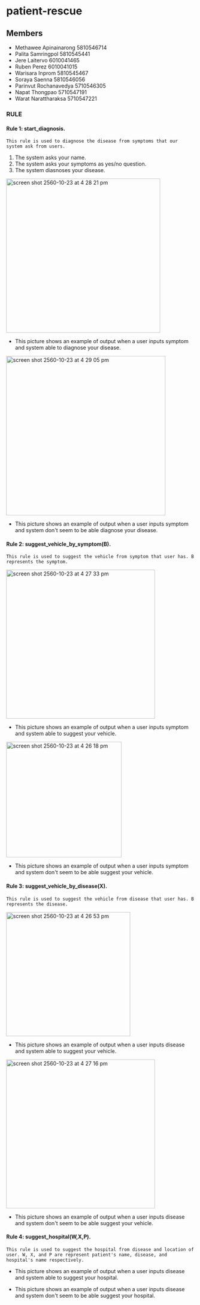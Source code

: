 # patient-rescue

## Members 
* Methawee Apinainarong 5810546714 <br />
* Palita Samringpol 5810545441 <br />
* Jere Laitervo 6010041465 <br />
* Ruben Perez 6010041015 <br />
* Warisara Inprom 5810545467 <br />
* Soraya Saenna 5810546056 <br />
* Parinvut Rochanavedya 5710546305 <br />
* Napat Thongpao 5710547191 <br />
* Warat Narattharaksa 5710547221 <br />


### RULE <br />

#### Rule 1: start_diagnosis. <br /> 
 ```
This rule is used to diagnose the disease from symptoms that our system ask from users. 
 ```
1. The system asks your name.
2. The system asks your symptoms as yes/no question.
3. The system diasnoses your disease.

<img width="411" alt="screen shot 2560-10-23 at 4 28 21 pm" src="https://user-images.githubusercontent.com/17776844/31882864-54f5589a-b812-11e7-8c16-a50d6f01bee8.png">

- This picture shows an example of output when a user inputs symptom and system able to diagnose your disease.

<img width="425" alt="screen shot 2560-10-23 at 4 29 05 pm" src="https://user-images.githubusercontent.com/17776844/31882860-53a79e3a-b812-11e7-9234-15881e5617a9.png">

- This picture shows an example of output when a user inputs symptom and system don't seem to be able diagnose your disease.
 
#### Rule 2: suggest_vehicle_by_symptom(B). <br /> 
 ```
 This rule is used to suggest the vehicle from symptom that user has. B represents the symptom. 
 ```
<img width="397" alt="screen shot 2560-10-23 at 4 27 33 pm" src="https://user-images.githubusercontent.com/17776844/31882866-56791422-b812-11e7-9862-87a334458921.png">

- This picture shows an example of output when a user inputs symptom and system able to suggest your vehicle.


<img width="308" alt="screen shot 2560-10-23 at 4 26 18 pm" src="https://user-images.githubusercontent.com/17776844/31882873-5c0dc84c-b812-11e7-8bc2-5e9dcc4bddfa.png">

- This picture shows an example of output when a user inputs symptom and system don't seem to be able suggest your vehicle.

#### Rule 3: suggest_vehicle_by_disease(X).<br /> 
 ```
This rule is used to suggest the vehicle from disease that user has. B represents the disease. 
 ```
<img width="331" alt="screen shot 2560-10-23 at 4 26 53 pm" src="https://user-images.githubusercontent.com/17776844/31882872-5af8e068-b812-11e7-8fea-04d05bcbc515.png">

- This picture shows an example of output when a user inputs disease and system able to suggest your vehicle.


<img width="397" alt="screen shot 2560-10-23 at 4 27 16 pm" src="https://user-images.githubusercontent.com/17776844/31882867-5844eb3c-b812-11e7-9273-0210f5c80c83.png">

- This picture shows an example of output when a user inputs disease and system don't seem to be able suggest your vehicle.

#### Rule 4: suggest_hospital(W,X,P). <br /> 
 ```
This rule is used to suggest the hospital from disease and location of user. W, X, and P are represent patient's name, disease, and hospital's name respectively. 
 ```


- This picture shows an example of output when a user inputs disease and system able to suggest your hospital.




- This picture shows an example of output when a user inputs disease and system don't seem to be able suggest your hospital.








